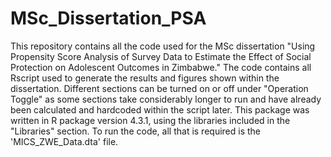 # MSc_Dissertation_PSA
This repository contains all the code used for the MSc dissertation "Using Propensity Score Analysis of Survey Data to Estimate the Effect of Social Protection on Adolescent Outcomes in Zimbabwe." The code contains all Rscript used to generate the results and figures shown within the dissertation. Different sections can be turned on or off under "Operation Toggle" as some sections take considerably longer to run and have already been calculated and hardcoded within the script later. This package was written in R package version 4.3.1, using the libraries included in the "Libraries" section. To run the code, all that is required is the 'MICS_ZWE_Data.dta' file.
